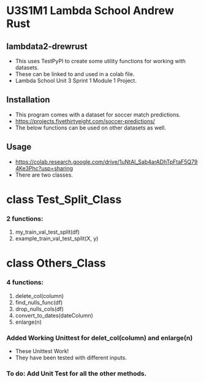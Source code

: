 # U3S1M1 Lambda School Andrew Rust

## lambdata2-drewrust

* This uses TestPyPI to create some utility functions for working with datasets.
* These can be linked to and used in a colab file.
* Lambda School Unit 3 Sprint 1 Module 1 Project.

## Installation

* This program comes with a dataset for soccer match predictions.
* https://projects.fivethirtyeight.com/soccer-predictions/
* The below functions can be used on other datasets as well.

## Usage

* https://colab.research.google.com/drive/1uNtAl_Sab4arADhTpFtaF5Q794Ke3Phc?usp=sharing
* There are two classes.

# class Test_Split_Class

### 2 functions:

1.  my_train_val_test_split(df)
2.  example_train_val_test_split(X, y)

# class Others_Class

### 4 functions:

1.  delete_col(column)
2.  find_nulls_func(df)
3.  drop_nulls_cols(df)
4.  convert_to_dates(dateColumn)
5.  enlarge(n)

### Added Working Unittest for delet_col(column) and enlarge(n)

* These Unittest Work!
* They have been tested with different inputs.

### To do:  Add Unit Test for all the other methods.

